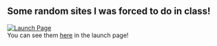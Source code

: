 <h2>Some random sites I was forced to do in class!</h2>

[![Launch Page](https://github.com/TMG8047KG/InClassSites/actions/workflows/pages/pages-build-deployment/badge.svg)](https://github.com/TMG8047KG/InClassSites/actions/workflows/pages/pages-build-deployment)<br>
You can see them <a href="https://tmg8047kg.github.io/InClassSites/">here</a> in the launch page!
